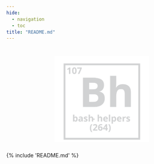 ```yaml
---
hide:
  - navigation
  - toc
title: "README.md"
---
```


<h1 align="center"><img src="logo.svg" width="250" onerror='this.style.display="none"'/></h1>
{% include 'README.md' %}